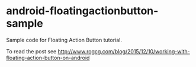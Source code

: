 # android-floatingactionbutton-sample
Sample code for Floating Action Button tutorial.

To read the post see http://www.rogcg.com/blog/2015/12/10/working-with-floating-action-button-on-android
